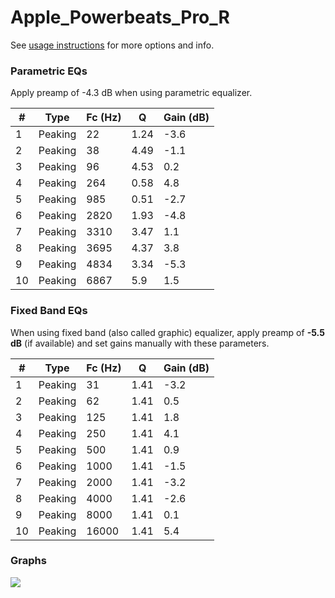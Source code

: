 # Apple_Powerbeats_Pro_R
See [usage instructions](https://github.com/jaakkopasanen/AutoEq#usage) for more options and info.

### Parametric EQs
Apply preamp of -4.3 dB when using parametric equalizer.

|   # | Type    |   Fc (Hz) |    Q |   Gain (dB) |
|-----|---------|-----------|------|-------------|
|   1 | Peaking |        22 | 1.24 |        -3.6 |
|   2 | Peaking |        38 | 4.49 |        -1.1 |
|   3 | Peaking |        96 | 4.53 |         0.2 |
|   4 | Peaking |       264 | 0.58 |         4.8 |
|   5 | Peaking |       985 | 0.51 |        -2.7 |
|   6 | Peaking |      2820 | 1.93 |        -4.8 |
|   7 | Peaking |      3310 | 3.47 |         1.1 |
|   8 | Peaking |      3695 | 4.37 |         3.8 |
|   9 | Peaking |      4834 | 3.34 |        -5.3 |
|  10 | Peaking |      6867 | 5.9  |         1.5 |

### Fixed Band EQs
When using fixed band (also called graphic) equalizer, apply preamp of **-5.5 dB** (if available) and set gains manually with these parameters.

|   # | Type    |   Fc (Hz) |    Q |   Gain (dB) |
|-----|---------|-----------|------|-------------|
|   1 | Peaking |        31 | 1.41 |        -3.2 |
|   2 | Peaking |        62 | 1.41 |         0.5 |
|   3 | Peaking |       125 | 1.41 |         1.8 |
|   4 | Peaking |       250 | 1.41 |         4.1 |
|   5 | Peaking |       500 | 1.41 |         0.9 |
|   6 | Peaking |      1000 | 1.41 |        -1.5 |
|   7 | Peaking |      2000 | 1.41 |        -3.2 |
|   8 | Peaking |      4000 | 1.41 |        -2.6 |
|   9 | Peaking |      8000 | 1.41 |         0.1 |
|  10 | Peaking |     16000 | 1.41 |         5.4 |

### Graphs
![](./Apple_Powerbeats_Pro_R.png)
